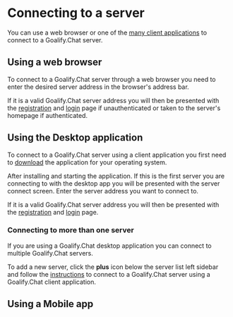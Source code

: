 # Connecting to a server

You can use a web browser or one of the [many client applications](https://docs.goalify.chat/download) to connect to a Goalify.Chat server.

## Using a web browser

To connect to a Goalify.Chat server through a web browser you need to enter the desired server address in the browser's address bar.

If it is a valid Goalify.Chat server address you will then be presented with the [registration](../registration/) and [login](../login/) page if unauthenticated or taken to the server's homepage if authenticated.

## Using the Desktop application

To connect to a Goalify.Chat server using a client application you first need to [download](https://docs.goalify.chat/download) the application for your operating system.

After installing and starting the application. If this is the first server you are connecting to with the desktop app you will be presented with the server connect screen. Enter the server address you want to connect to.

If it is a valid Goalify.Chat server address you will then be presented with the [registration](../registration/) and [login](../login/) page.

### Connecting to more than one server

If you are using a Goalify.Chat desktop application you can connect to multiple Goalify.Chat servers.

To add a new server, click the **plus** icon below the server list left sidebar and follow the [instructions](../connecting-to-a-server/) to connect to a Goalify.Chat server using a Goalify.Chat client application.

## Using a Mobile app
